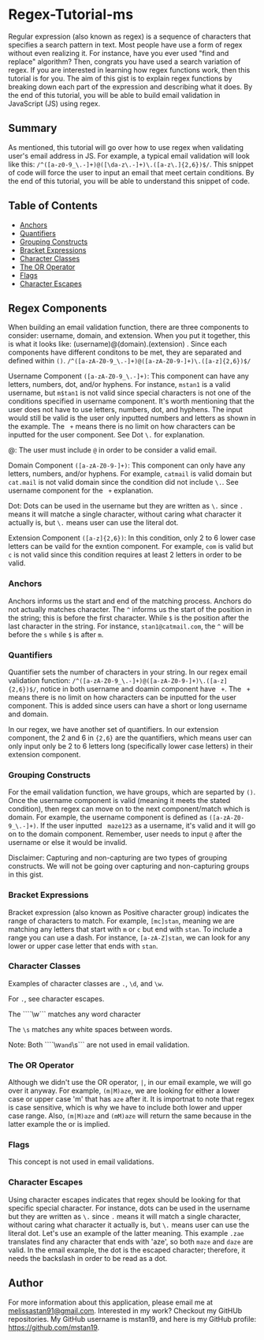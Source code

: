 # Regex-Tutorial-ms

Regular expression (also known as regex) is a sequence of characters that specifies a search pattern in text. Most people have use a form of regex without even realizing it. For instance, have you ever used "find and replace" algorithm? Then, congrats you have used a search variation of regex. If you are interested in learning how regex functions work, then this tutorial is for you. The aim of this gist is to explain regex functions by breaking down each part of the expression and describing what it does. By the end of this tutorial, you will be able to build email validation in JavaScript (JS) using regex. 

## Summary

As mentioned, this tutorial will go over how to use regex when validating user's email address in JS. For example, a typical email validation will look like this: ```/^([a-z0-9_\.-]+)@([\da-z\.-]+)\.([a-z\.]{2,6})$/```. This snippet of code will force the user to input an email that meet certain conditions. By the end of this tutorial, you will be able to understand this snippet of code.


## Table of Contents

- [Anchors](#anchors)
- [Quantifiers](#quantifiers)
- [Grouping Constructs](#grouping-constructs)
- [Bracket Expressions](#bracket-expressions)
- [Character Classes](#character-classes)
- [The OR Operator](#the-or-operator)
- [Flags](#flags)
- [Character Escapes](#character-escapes)

## Regex Components

When building an email validation function, there are three components to consider: username, domain, and extension. When you put it together, this is what it looks like: (username)@(domain).(extension)  . Since each components have different conditons to be met, they are separated and defined within ```()```. 
                ```/^([a-zA-Z0-9_\.-]+)@([a-zA-Z0-9-]+)\.([a-z]{2,6})$/```

Username Component ```([a-zA-Z0-9_\.-]+)```: This component can have any letters, numbers, dot, and/or hyphens. For instance, ```mstan1``` is a valid username, but ```m$tan1``` is not valid since special characters is not one of the conditions specified in username component. It's worth mentioning that the user does not have to use letters, numbers, dot, and hyphens. The input would still be valid is the user only inputted numbers and letters as shown in the example. The ``` +``` means there is no limit on how characters can be inputted for the user component. See Dot ```\.``` for explanation.

@: The user must include ```@``` in order to be consider a valid email.

Domain Component ```([a-zA-Z0-9-]+)```: This component can only have any letters, numbers, and/or hyphens. For example, ```catmail``` is valid domain but ```cat.mail``` is not valid domain since the condition did not include ```\.```. See username component for the ``` +``` explanation. 

Dot: Dots can be used in the username but they are written as ```\.``` since ```.``` means it will matche a single character, without caring what character it actually is, but ```\.``` means user can use the literal dot.

Extension Component ```([a-z]{2,6})```: In this condition, only 2 to 6 lower case letters can be vaild for the exntion component. For example, ```com``` is valid but ```c``` is not valid since this condition requires at least 2 letters in order to be valid. 
                            

### Anchors

Anchors informs us the start and end of the matching process. Anchors do not actually matches character. The ```^``` informs us the start of the  position in the string; this is before the first character. While ```$``` is the position after the last character in the string. For instance, ```stan1@catmail.com```, the ```^``` will be before the ```s``` while ```$``` is after ```m```.

### Quantifiers

Quantifier sets the number of characters in your string. In our regex email validation function: ```/^([a-zA-Z0-9_\.-]+)@([a-zA-Z0-9-]+)\.([a-z]{2,6})$/```, notice in both username and doamin component have ``` +```. The ``` +``` means there is no limit on how characters can be inputted for the user component. This is added since users can have a short or long username and domain.

In our regex, we have another set of quantifiers. In our extension component, the 2 and 6 in ```{2,6}``` are the quantifiers, which means user can only input only be 2 to 6 letters long (specifically lower case letters) in their extension component.

### Grouping Constructs

For the email validation function, we have groups, which are separted by ```()```. Once the username component is valid (meaning it meets the stated condition), then regex can move on to the next component/match which is domain. For example, the username component is defined as ```([a-zA-Z0-9_\.-]+)```. If the user inputted ``` maze123``` as a username, it's valid and it will go on to the domain component. Remember, user needs to input ```@``` after the username or else it would be invalid.

Disclaimer: Capturing and non-capturing are two types of grouping constructs. We will not be going over capturing and non-capturing groups in this gist.


### Bracket Expressions

Bracket expression (also known as Positive character group) indicates the range of characters to match. For example, ```[mc]stan```, meaning we are matching any letters that start with ```m``` or ```c``` but end with ```stan```. To include a range you can use a dash. For instance, ```[a-zA-Z]stan```, we can look for any lower or upper case letter that ends with ```stan```. 

### Character Classes

Examples of character classes are ```.```, ```\d```, and ```\w```.

For ```.```, see character escapes.

The ````\w``` matches any word character

The ```\s``` matches any white spaces between words.

Note: Both ````\w``` and ```\s``` are not used in email validation.

### The OR Operator

Although we didn't use the OR operator, ```|```, in our email example, we will go over it anyway. For example, ```(m|M)aze```, we are looking for either a lower case or upper case 'm' that has ```aze``` after it. It is importnat to note that regex is case sensitive, which is why we have to include both lower and upper case range. Also, ```(m|M)aze``` and ```(mM)aze``` will return the same because in the latter example the or is implied.

### Flags

This concept is not used in email validations.

### Character Escapes

Using character escapes indicates that regex should be looking for that specific special character. For instance, dots can be used in the username but they are written as ```\.``` since ```.``` means it will match a single character, without caring what character it actually is, but ```\.``` means user can use the literal dot. Let's use an example of the latter meaning. This example ```.zae``` translates find any character that ends with 'aze', so both ```maze``` and ```daze``` are valid. In the email example, the dot is the escaped character; therefore, it needs the backslash in order to be read as a dot.

## Author

For more information about this application, please email me at melissastan91@gmail.com. Interested in my work? Checkout my GitHUb repositories. My GitHub username is mstan19, and here is my GitHub profile: https://github.com/mstan19.
